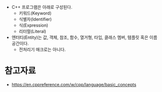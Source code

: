 - C++ 프로그램은 아래로 구성된다.
	- 키워드(Keyword)
	- 식별자(Identifier)
	- 식(Expression)
	- 리터럴(Literal)
- 엔터티(Entity)는 값, 객체, 참조, 함수, 열거형, 타입, 클래스 멤버, 템플릿 혹은 이름 공간이다.
	- 전처리기 매크로는 아니다.
# 참고자료
- https://en.cppreference.com/w/cpp/language/basic_concepts